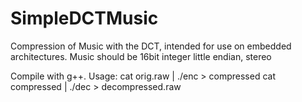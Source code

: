 # SimpleDCTMusic
Compression of Music with the DCT, intended for use on embedded architectures.
Music should be 16bit integer little endian, stereo

Compile with g++.
Usage:
 cat orig.raw | ./enc > compressed
 cat compressed | ./dec > decompressed.raw